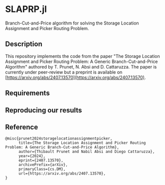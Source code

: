 # SLAPRP.jl

Branch-Cut-and-Price algorithm for solving the Storage Location Assignment and Picker Routing Problem.

## Description

This repository implements the code from the paper "The Storage Location Assignment and Picker Routing Problem: A Generic Branch-Cut-and-Price Algorithm" authored by T. Prunet, N. Absi and D. Cattaruzza. The paper is currently under peer-review but a preprint is available on [https://arxiv.org/abs/2407.13570](https://arxiv.org/abs/2407.13570). 

## Requirements

## Reproducing our results

## Reference

```
@misc{prunet2024storagelocationassignmentpicker,
      title={The Storage Location Assignment and Picker Routing Problem: A Generic Branch-Cut-and-Price Algorithm}, 
      author={Thibault Prunet and Nabil Absi and Diego Cattaruzza},
      year={2024},
      eprint={2407.13570},
      archivePrefix={arXiv},
      primaryClass={cs.DM},
      url={https://arxiv.org/abs/2407.13570}, 
}
```
